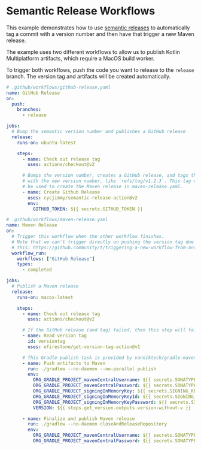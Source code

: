 # Semantic Release Workflows

This example demonstrates how to use [semantic releases](https://github.com/semantic-release/semantic-release) 
to automatically tag a commit with a version number and then have that trigger a new Maven release.

The example uses two different workflows to allow us to publish Kotlin Multiplatform artifacts,
which require a MacOS build worker.

To trigger both workflows, push the code you want to release to the `release` branch. The version 
tag and artifacts will be created automatically.

```yaml
# .github/workflows/github-release.yaml
name: GitHub Release
on:
  push:
    branches:
      - release

jobs:
  # Bump the semantic version number and publishes a GitHub release
  release:
    runs-on: ubuntu-latest

    steps:
      - name: Check out release tag
        uses: actions/checkout@v2

      # Bumps the version number, creates a GitHub release, and tags this commit
      # with the new version number, like `refs/tag/v1.2.3`. This tag will then
      # be used to create the Maven release in maven-release.yaml.
      - name: Create Github Release
        uses: cycjimmy/semantic-release-action@v2
        env:
          GITHUB_TOKEN: ${{ secrets.GITHUB_TOKEN }}
```

```yaml
# .github/workflows/maven-release.yaml
name: Maven Release
on:
  # Trigger this workflow when the other workflow finishes.
  # Note that we can't trigger directly on pushing the version tag due to
  # this: https://github.community/t/triggering-a-new-workflow-from-another-workflow/16250
  workflow_run:
    workflows: ["GitHub Release"]
    types: 
      - completed

jobs:
  # Publish a Maven release
  release:
    runs-on: macos-latest

    steps:
      - name: Check out release tag
        uses: actions/checkout@v2

      # If the GitHub release (and tag) failed, then this step will fail.
      - name: Read version tag
        id: versiontag
        uses: efirestone/get-version-tag-action@v1

      # This Gradle publish task is provided by vanniktech/gradle-maven-publish-plugin
      - name: Push artifacts to Maven
        run: ./gradlew --no-daemon --no-parallel publish
        env:
          ORG_GRADLE_PROJECT_mavenCentralUsername: ${{ secrets.SONATYPE_USERNAME }}
          ORG_GRADLE_PROJECT_mavenCentralPassword: ${{ secrets.SONATYPE_PASSWORD }}
          ORG_GRADLE_PROJECT_signingInMemoryKey: ${{ secrets.SIGNING_KEY }}
          ORG_GRADLE_PROJECT_signingInMemoryKeyId: ${{ secrets.SIGNING_KEY_ID }}
          ORG_GRADLE_PROJECT_signingInMemoryKeyPassword: ${{ secrets.SIGNING_KEY_PASSWORD }}
          VERSION: ${{ steps.get_version.outputs.version-without-v }}

      - name: Finalize and publish Maven release
        run: ./gradlew --no-daemon closeAndReleaseRepository
        env:
          ORG_GRADLE_PROJECT_mavenCentralUsername: ${{ secrets.SONATYPE_USERNAME }}
          ORG_GRADLE_PROJECT_mavenCentralPassword: ${{ secrets.SONATYPE_PASSWORD }}
```
